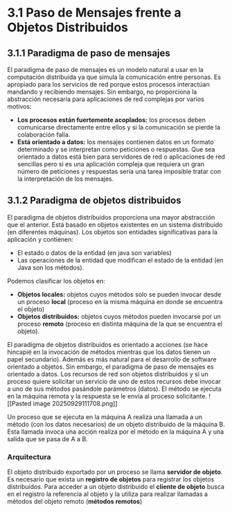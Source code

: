# 3.1 Paso de Mensajes frente a Objetos Distribuidos
## 3.1.1 Paradigma de paso de mensajes
El paradigma de paso de mensajes es un modelo natural a usar en la computación distribuida ya que simula la comunicación entre personas. Es apropiado para los servicios de red porque estos procesos interactúan mandando y recibiendo mensajes. Sin embargo, no proporciona la abstracción necesaria para aplicaciones de red complejas por varios motivos:
- **Los procesos están fuertemente acoplados:** los procesos deben comunicarse directamente entre ellos y si la comunicación se pierde la colaboración falla.
- **Está orientado a datos:** los mensajes contienen datos en un formato determinado y se interpretan como peticiones o respuestas. Que sea orientado a datos está bien para servidores de red o aplicaciones de red sencillas pero si es una aplicación compleja que requiera un gran número de peticiones y respuestas sería una tarea imposible tratar con la interpretación de los mensajes.

## 3.1.2 Paradigma de objetos distribuidos
El paradigma de objetos distribuidos proporciona una mayor abstracción que el anterior. Está basado en objetos existentes en un sistema distribuido (en diferentes máquinas). Los objetos son entidades significativas para la aplicación y contienen:
- El estado o datos de la entidad (en java son variables)
- Las operaciones de la entidad que modifican el estado de la entidad (en Java son los métodos).

Podemos clasificar los objetos en:
- **Objetos locales:** objetos cuyos métodos solo se pueden invocar desde un proceso **local** (proceso en la misma máquina en donde se encuentra el objeto)
- **Objetos distribuidos:** objetos cuyos métodos pueden invocarse por un proceso **remoto** (proceso en distinta máquina de la que se encuentra el objeto).


El paradigma de objetos distribuidos es orientado a acciones (se hace hincapié en la invocación de métodos mientras que los datos tienen un papel secundario). Además es más natural para el desarrollo de software orientado a objetos. Sin embargo, el paradigma de paso de mensajes es orientado a datos. Los recursos de red son objetos distribuidos y si un proceso quiere solicitar un servicio de uno de estos recursos debe invocar a uno de sus métodos pasándole parámetros (datos). El método se ejecuta en la máquina remota y la respuesta se le envía al proceso solicitante.
![[Pasted image 20250929111708.png]]

Un proceso que se ejecuta en la máquina A realiza una llamada a un método (con los datos necesarios) de un objeto distribuido de la máquina B. Esta llamada invoca una acción realiza por el método en la máquina A y una salida que se pasa de A a B.


### Arquitectura
El objeto distribuido exportado por un proceso se llama **servidor de objeto**. Es necesario que exista un **registro de objetos** para registrar los objetos distribuidos. Para acceder a un objeto distribuido el **cliente de objeto** busca en el registro la referencia al objeto y la utiliza para realizar llamadas a métodos del objeto remoto (**métodos remotos**)
